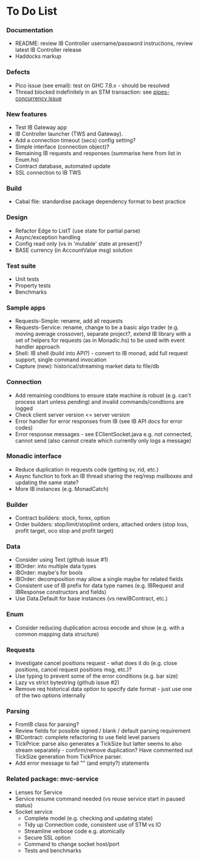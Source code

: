 
To Do List
==========

### Documentation

* README: review IB Controller username/password instructions, review latest IB Controller release
* Haddocks markup

### Defects

* Pico issue (see email): test on GHC 7.8.x - should be resolved
* Thread blocked indefinitely in an STM transaction: see [pipes-concurrency issue](githhttps://github.com/Gabriel439/Haskell-Pipes-Concurrency-Library/issues/29)

### New features

* Test IB Gateway app
* IB Controller launcher (TWS and Gateway).
* Add a connection timeout (secs) config setting?
* Simple interface (connection object)?
* Remaining IB requests and responses (summarise here from list in Enum.hs)
* Contract database, automated update
* SSL connection to IB TWS

### Build

* Cabal file: standardise package dependency format to best practice

### Design

* Refactor Edge to ListT (use state for partial parse)
* Async/exception handling
* Config read only (vs in 'mutable' state at present)?
* BASE currency (in AccountValue msg) solution

### Test suite 

* Unit tests
* Property tests
* Benchmarks

### Sample apps

* Requests-Simple: rename, add all requests
* Requests-Service: rename, change to be a basic algo trader (e.g. moving average crossover), separate project?, extend IB library with a set of helpers for requests (as in Monadic.hs) to be used with event handler approach
* Shell: IB shell (build into API?) - convert to IB monad, add full request support, single command invocation
* Capture (new): historical/streaming market data to file/db

### Connection

* Add remaining conditions to ensure state machine is robust (e.g. can't process start unless pending) and invalid commands/condtions are logged
* Check client server version <= server version
* Error handler for error responses from IB (see IB API docs for error codes)
* Error response messages - see EClientSocket.java e.g. not connected, cannot send (also cannot create which currently only logs a message)

### Monadic interface

* Reduce duplication in requests code (getting sv, rid, etc.)
* Async function to fork an IB thread sharing the req/resp mailboxes and updating the same state?
* More IB instances (e.g. MonadCatch)

### Builder

* Contract builders: stock, forex, option
* Order builders: stop/limit/stoplimit orders, attached orders (stop loss, profit target, oco stop and profit target)

### Data 

* Consider using Text (github issue #1)
* IBOrder: into multiple data types
* IBOrder: maybe's for bools
* IBOrder: decomposition may allow a single maybe for related fields
* Consistent use of IB prefix for data type names (e.g. IBRequest and IBResponse constructors and fields)
* Use Data.Default for base instances (vs newIBContract, etc.)

### Enum

* Consider reducing duplication across encode and show (e.g. with a common mapping data structure)

### Requests

* Investigate cancel positions request - what does it do (e.g. close positions, cancel request positions msg, etc.)? 
* Use typing to prevent some of the error conditions (e.g. bar size)
* Lazy vs strict bytestring (github issue #2)
* Remove req historical data option to specify date format - just use one of the two options internally

### Parsing

* FromIB class for parsing?
* Review fields for possible signed / blank / default parsing requirement
* IBContract: complete refactoring to use field level parsers
* TickPrice: parse also generates a TickSize but latter seems to also stream separately - confirm/remove duplication? Have commented out TickSize generation from TickPrice parser.
* Add error message to fail "" (and empty?) statements

### Related package: mvc-service

* Lenses for Service
* Service resume command needed (vs reuse service start in paused status)
* Socket service
  * Complete model (e.g. checking and updating state)
  * Tidy up Connection code, consistent use of STM vs IO
  * Streamline verbose code e.g. atomically
  * Secure SSL option
  * Command to change socket host/port
  * Tests and benchmarks
